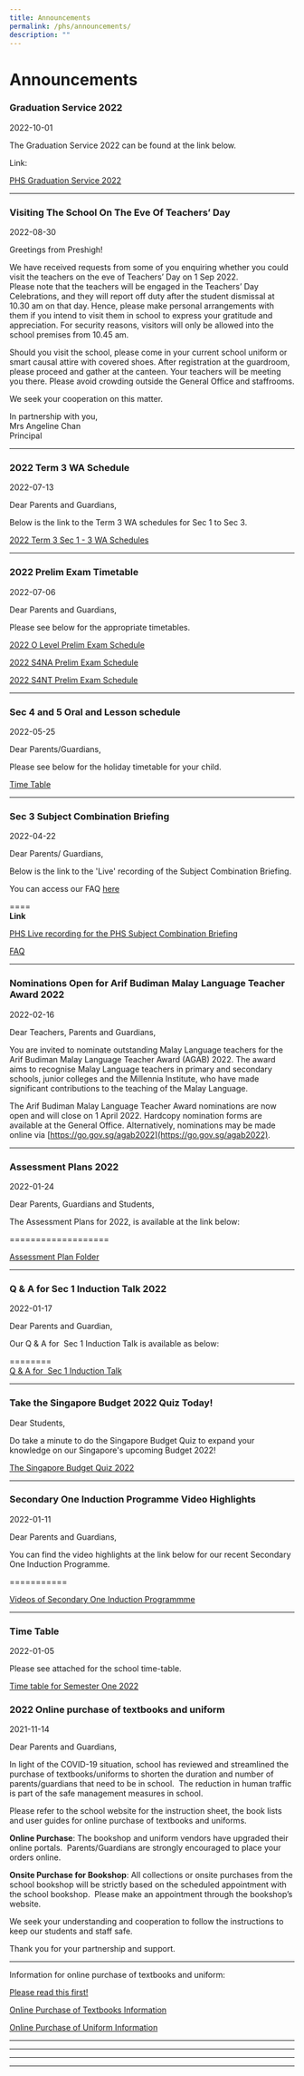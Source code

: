 ```yaml
---
title: Announcements
permalink: /phs/announcements/
description: ""
---
```

# **Announcements**

### Graduation Service 2022

2022-10-01

The Graduation Service 2022 can be found at the link below.

Link:

[PHS Graduation Service 2022](https://for.edu.sg/phsgradservice2022 "PHS Graduation Service 2022")

-----------------------------------------------------------------------

### Visiting The School On The Eve Of Teachers’ Day

2022-08-30

Greetings from Preshigh!

We have received requests from some of you enquiring whether you could visit the teachers on the eve of Teachers’ Day on 1 Sep 2022.  
Please note that the teachers will be engaged in the Teachers’ Day Celebrations, and they will report off duty after the student dismissal at 10.30 am on that day. Hence, please make personal arrangements with them if you intend to visit them in school to express your gratitude and appreciation. For security reasons, visitors will only be allowed into the school premises from 10.45 am.

Should you visit the school, please come in your current school uniform or smart causal attire with covered shoes. After registration at the guardroom, please proceed and gather at the canteen. Your teachers will be meeting you there. Please avoid crowding outside the General Office and staffrooms.

We seek your cooperation on this matter.

In partnership with you,  
Mrs Angeline Chan  
Principal

-----------------------------------------------------------------------

### 2022 Term 3 WA Schedule

2022-07-13

Dear Parents and Guardians,

Below is the link to the Term 3 WA schedules for Sec 1 to Sec 3.

[2022 Term 3 Sec 1 - 3 WA Schedules](https://drive.google.com/drive/folders/1T3TND9ZvzZuntTxfoq9XD6fJSuzopq2A?usp=sharing)

------------------------------------------------------------------------

### 2022 Prelim Exam Timetable

2022-07-06

Dear Parents and Guardians,

Please see below for the appropriate timetables.

[2022 O Level Prelim Exam Schedule](https://drive.google.com/file/d/1VDHYcFXYZy-zagZrh0DEPme88FQagNlp/view?usp=sharing)

[2022 S4NA Prelim Exam Schedule](https://drive.google.com/file/d/1uOJmE22nM-b1OaIgdtWozfSNsackNXMe/view?usp=sharing)

[2022 S4NT Prelim Exam Schedule](https://drive.google.com/file/d/1jTXHH8iorecdd1uoz_xRkaiXBpkYDEFh/view?usp=sharing)

-------------------------------------------------------------------------

### Sec 4 and 5 Oral and Lesson schedule

2022-05-25

Dear Parents/Guardians,

Please see below for the holiday timetable for your child.

[Time Table](https://drive.google.com/file/d/127Ijn93B1z8dgqOJVxqEmCcCvAR1GTNu/view?usp=sharing)

-------------------------------------------------------------------------

### Sec 3 Subject Combination Briefing

2022-04-22

Dear Parents/ Guardians,

Below is the link to the 'Live' recording of the Subject Combination Briefing.

You can access our FAQ [here](https://drive.google.com/file/d/1pusUijvzz_x77nsVmOVymiiZWriu7_pr/view?usp=sharing)

\====  
**Link**

[PHS Live recording for the PHS Subject Combination Briefing](https://for.edu.sg/phssubjcombi) 

[FAQ](https://drive.google.com/file/d/1pusUijvzz_x77nsVmOVymiiZWriu7_pr/view?usp=sharing)

-------------------------------------------------------------------------

### Nominations Open for Arif Budiman Malay Language Teacher Award 2022

2022-02-16

Dear Teachers, Parents and Guardians,

You are invited to nominate outstanding Malay Language teachers for the Arif Budiman Malay Language Teacher Award (AGAB) 2022. The award aims to recognise Malay Language teachers in primary and secondary schools, junior colleges and the Millennia Institute, who have made significant contributions to the teaching of the Malay Language.

The Arif Budiman Malay Language Teacher Award nominations are now open and will close on 1 April 2022. Hardcopy nomination forms are available at the General Office. Alternatively, nominations may be made online via [https://go.gov.sg/agab2022](https://go.gov.sg/agab2022).

-------------------------------------------------------------------------

### Assessment Plans 2022

2022-01-24

Dear Parents, Guardians and Students,

The Assessment Plans for 2022, is available at the link below:  
  

\===================

[Assessment Plan Folder](https://drive.google.com/drive/folders/1SGpc1UsUninI__CG7uI2XyqztfyTtUOS?usp=sharing)

-------------------------------------------------------------------------

### Q & A for Sec 1 Induction Talk 2022

2022-01-17

Dear Parents and Guardian,

Our Q & A for  Sec 1 Induction Talk is available as below:

\========  
[Q & A for  Sec 1 Induction Talk](https://drive.google.com/file/d/1Ym5GF0Ovf5g_Tm3D4DVXfEl4apwV56uw/view?usp=sharing)

-------------------------------------------------------------------------

### Take the Singapore Budget 2022 Quiz Today!

Dear Students,

Do take a minute to do the Singapore Budget Quiz to expand your knowledge on our Singapore's upcoming Budget 2022!

[The Singapore Budget Quiz 2022](https://www.mof.gov.sg/singaporebudget/budget-quiz)

-------------------------------------------------------------------------

### Secondary One Induction Programme Video Highlights

2022-01-11

Dear Parents and Guardians,

You can find the video highlights at the link below for our recent Secondary One Induction Programme.

\===========

[Videos of Secondary One Induction Programmme](https://drive.google.com/drive/folders/1UTBKQjI0rjIixjj-3jdwbu27m22-trow?usp=sharing)

-------------------------------------------------------------------------

### Time Table

2022-01-05

Please see attached for the school time-table.

[Time table for Semester One 2022](https://drive.google.com/drive/folders/1Q6hChllqUWuqmzu92h74Cb1c65MXhuDc?usp=sharing)

### 2022 Online purchase of textbooks and uniform

2021-11-14

Dear Parents and Guardians,

In light of the COVID-19 situation, school has reviewed and streamlined the purchase of textbooks/uniforms to shorten the duration and number of parents/guardians that need to be in school.  The reduction in human traffic is part of the safe management measures in school.

Please refer to the school website for the instruction sheet, the book lists and user guides for online purchase of textbooks and uniforms.

**Online Purchase**: The bookshop and uniform vendors have upgraded their online portals.  Parents/Guardians are strongly encouraged to place your orders online.

**Onsite Purchase for Bookshop**: All collections or onsite purchases from the school bookshop will be strictly based on the scheduled appointment with the school bookshop.  Please make an appointment through the bookshop’s website.

We seek your understanding and cooperation to follow the instructions to keep our students and staff safe.

Thank you for your partnership and support.

* * *

Information for online purchase of textbooks and uniform:

[Please read this first!](https://drive.google.com/file/d/16nk7OiIO3-v1V2QYbhUb5wyd1trb6-Ek/view?usp=sharing)

[Online Purchase of Textbooks Information](https://drive.google.com/drive/folders/19zJu78rtyiLNnqVSfbAtoHMYk4Gwwn9b?usp=sharing)

[Online Purchase of Uniform Information](https://drive.google.com/drive/folders/1MMo6QhUMA7yQ3In9COqBZ3bmM3D-rUPG?usp=sharing)

-------------------------------------------------------------------------


-------------------------------------------------------------------------


-------------------------------------------------------------------------

-------------------------------------------------------------------------